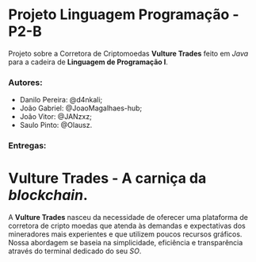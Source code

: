 # Projeto Linguagem Programação - P2-B

Projeto sobre a Corretora de Criptomoedas **Vulture Trades** feito em *Java* para a cadeira de **Linguagem de Programação I**.

### Autores: 

- Danilo Pereira: @d4nkali;
- João Gabriel: @JoaoMagalhaes-hub;
- João Vitor: @JANzxz;
- Saulo Pinto: @Olausz.

### Entregas:



#

# Vulture Trades - A carniça da *blockchain*.

A **Vulture Trades** nasceu da necessidade de oferecer uma plataforma de corretora de cripto moedas que atenda às demandas e expectativas dos mineradores mais experientes e que utilizem poucos recursos gráficos. Nossa abordagem se baseia na simplicidade, eficiência e transparência através do terminal dedicado do seu *SO*.
